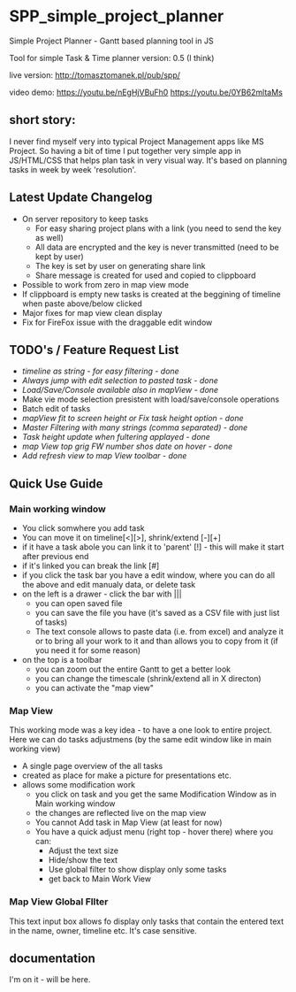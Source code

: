 # SPP_simple_project_planner
Simple Project Planner - Gantt based planning tool in JS

Tool for simple Task & Time planner 
version: 0.5 (I think)

live version: http://tomasztomanek.pl/pub/spp/

video demo: 
https://youtu.be/nEgHjVBuFh0
https://youtu.be/0YB62mltaMs

## short story:

I never find myself very into typical Project Management apps like MS Project. So having a bit of time I put together very simple app in JS/HTML/CSS that helps plan task in very visual way. It's based on planning tasks in week by week 'resolution'.

## Latest Update Changelog
+ On server repository to keep tasks
  + For easy sharing project plans with a link (you need to send the key as well)
  + All data are encrypted and the key is never transmitted (need to be kept by user)
  + The key is set by user on generating share link
  + Share message is created for used and copied to clippboard
+ Possible to work from zero in map view mode
+ If clippboard is empty new tasks is created at the beggining of timeline when paste above/below clicked
+ Major fixes for map view clean display
+ Fix for FireFox issue with the draggable edit window

 

## TODO's / Feature Request List
+ *timeline as string - for easy filtering - done*
+ *Always jump with edit selection to pasted task - done*
+ *Load/Save/Console available also in mapView - done*
+ Make vie mode selection presistent with load/save/console operations
+ Batch edit of tasks
+ *mapView fit to screen height or Fix task height option -  done*
+ *Master Filtering with many strings (comma separated) - done*
+ *Task height update when fultering applayed - done*
+ *map View top grig FW number shos date on hover - done*
+ *Add refresh view to map View toolbar - done*

## Quick Use Guide
### Main working window
+ You click somwhere you add task
+ You can move it on timeline[<][>], shrink/extend [-][+]
+ if it have a task abole you can link it to 'parent' [!] - this will make it start after previous end
+ if it's linked you can break the link [#]
+ if you click the task bar you have a edit window, where you can do all the above and edit manualy data, or delete task
+ on the left is a drawer - click the bar with |||
  + you can open saved file
  + you can save the file you have (it's saved as a CSV file with just list of tasks)
  + The text console allows to paste data (i.e. from excel) and analyze it or to bring all your work to it and than allows you to copy from it (if you need it for some reason)
+ on the top is a toolbar
  + you can zoom out the entire Gantt to get a better look
  + you can change the timescale (shrink/extend all in X directon)
  + you can activate the "map view"

### Map View
This working mode was a key idea - to have a one look to entire project. Here we can do tasks adjustmens (by the same edit window like in main working view)
+ A single page overview of the all tasks
+ created as place for make a picture for presentations etc.
+ allows some modification work
  + you click on task and you get the same Modification Window as in Main working window
  + the changes are reflected live on the map view
  + You cannot Add task in Map View (at least for now)
  + You have a quick adjust menu (right top - hover there) where you can:
    - Adjust the text size
    - Hide/show the text
    - Use global filter to show display only some tasks
    - get back to Main Work View

### Map View Global FIlter

This text input box allows fo display only tasks that contain the entered text in the name, owner, timeline etc.
It's case sensitive.



## documentation
I'm on it - will be here.
